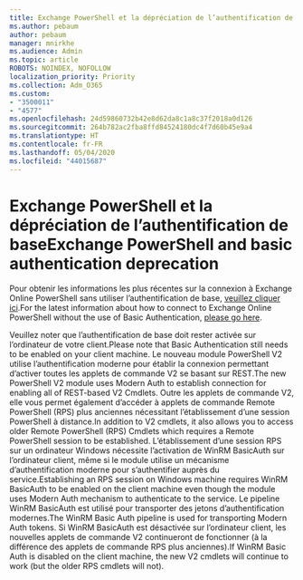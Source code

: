 ```yaml
---
title: Exchange PowerShell et la dépréciation de l’authentification de base
ms.author: pebaum
author: pebaum
manager: mnirkhe
ms.audience: Admin
ms.topic: article
ROBOTS: NOINDEX, NOFOLLOW
localization_priority: Priority
ms.collection: Adm_O365
ms.custom:
- "3500011"
- "4577"
ms.openlocfilehash: 24d59860732b42e8d62da8c1a8c37f2018a0d126
ms.sourcegitcommit: 264b782ac2fba8ffd84524180dc4f7d60b45e9a4
ms.translationtype: HT
ms.contentlocale: fr-FR
ms.lasthandoff: 05/04/2020
ms.locfileid: "44015687"
---
```

# <a name="exchange-powershell-and-basic-authentication-deprecation"></a><span data-ttu-id="f86e7-102">Exchange PowerShell et la dépréciation de l’authentification de base</span><span class="sxs-lookup"><span data-stu-id="f86e7-102">Exchange PowerShell and basic authentication deprecation</span></span>

<span data-ttu-id="f86e7-103">Pour obtenir les informations les plus récentes sur la connexion à Exchange Online PowerShell sans utiliser l’authentification de base, [veuillez cliquer ici](https://aka.ms/psbasicauth).</span><span class="sxs-lookup"><span data-stu-id="f86e7-103">For the latest information about how to connect to Exchange Online PowerShell without the use of Basic Authentication, [please go here](https://aka.ms/psbasicauth).</span></span>

<span data-ttu-id="f86e7-104">Veuillez noter que l’authentification de base doit rester activée sur l’ordinateur de votre client.</span><span class="sxs-lookup"><span data-stu-id="f86e7-104">Please note that Basic Authentication still needs to be enabled on your client machine.</span></span>
<span data-ttu-id="f86e7-105">Le nouveau module PowerShell V2 utilise l’authentification moderne pour établir la connexion permettant d’activer toutes les applets de commande V2 se basant sur REST.</span><span class="sxs-lookup"><span data-stu-id="f86e7-105">The new PowerShell V2 module uses Modern Auth to establish connection for enabling all of REST-based V2 Cmdlets.</span></span> <span data-ttu-id="f86e7-106">Outre les applets de commande V2, elle vous permet également d’accéder à applets de commande Remote PowerShell (RPS) plus anciennes nécessitant l’établissement d’une session PowerShell à distance.</span><span class="sxs-lookup"><span data-stu-id="f86e7-106">In addition to V2 cmdlets, it also allows you to access older Remote PowerShell (RPS) Cmdlets which requires a Remote PowerShell session to be established.</span></span> <span data-ttu-id="f86e7-107">L’établissement d’une session RPS sur un ordinateur Windows nécessite l’activation de WinRM BasicAuth sur l’ordinateur client, même si le module utilise un mécanisme d’authentification moderne pour s’authentifier auprès du service.</span><span class="sxs-lookup"><span data-stu-id="f86e7-107">Establishing an RPS session on Windows machine requires WinRM BasicAuth to be enabled on the client machine even though the module uses Modern Auth mechanism to authenticate to the service.</span></span> <span data-ttu-id="f86e7-108">Le pipeline WinRM BasicAuth est utilisé pour transporter des jetons d’authentification modernes.</span><span class="sxs-lookup"><span data-stu-id="f86e7-108">The WinRM Basic Auth pipeline is used for transporting Modern Auth tokens.</span></span> <span data-ttu-id="f86e7-109">Si WinRM BasicAuth est désactivée sur l’ordinateur client, les nouvelles applets de commande V2 continueront de fonctionner (à la différence des applets de commande RPS plus anciennes).</span><span class="sxs-lookup"><span data-stu-id="f86e7-109">If WinRM Basic Auth is disabled on the client machine, the new V2 cmdlets will continue to work (but the older RPS cmdlets will not).</span></span>
